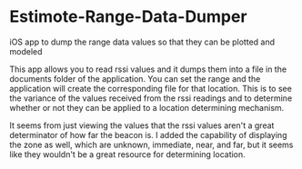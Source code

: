 # Estimote-Range-Data-Dumper
iOS app to dump the range data values so that they can be plotted and modeled

This app allows you to read rssi values and it dumps them into a file in the documents folder of the application. You can set the range and the application will create the corresponding file for that location. This is to see the variance of the values received from the rssi readings and to determine whether or not they can be applied to a location determining mechanism.

It seems from just viewing the values that the rssi values aren't a great determinator of how far the beacon is. I added the capability of displaying the zone as well, which are unknown, immediate, near, and far, but it seems like they wouldn't be a great resource for determining location.
